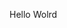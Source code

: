 Hello Wolrd

































































































































































































































































































































































































































































































































































































































































































































































































































































































































































































































































































































































































































































































































































































































































































































































































































































































































































































































































































































































































































































































































































































































































































































































































































































































































































































































































































































































































































































































































































































































































































































































































































































































































































































































































































































































































































































































































































































































































































































































































































































































































































































































































































































































































































































































































































































































































































































































































































































































































































































































































































































































































































